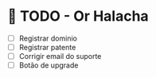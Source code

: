 # 📌 TODO - Or Halacha

- [ ] Registrar dominio
- [ ] Registrar patente
- [ ] Corrigir email do suporte
- [ ] Botão de upgrade

